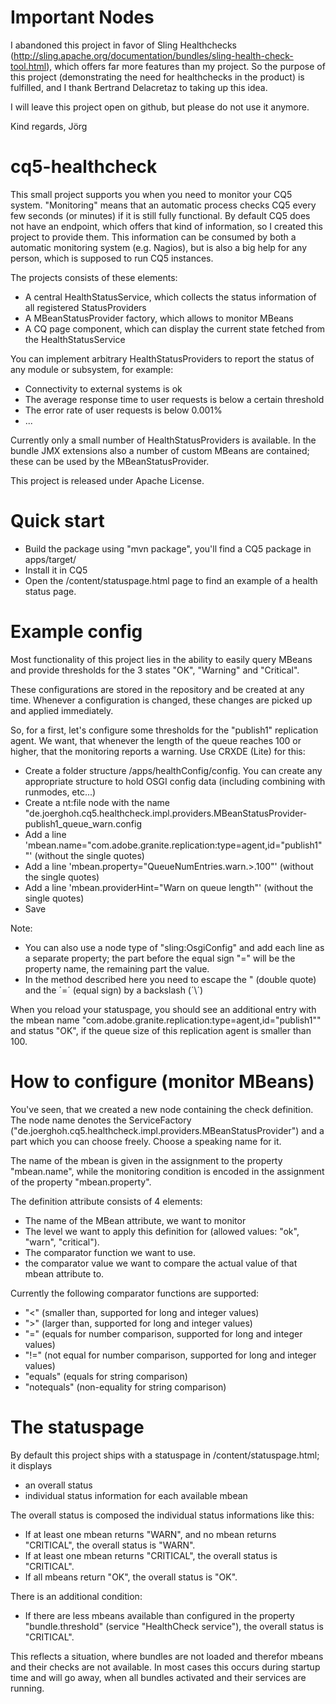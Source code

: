 
Important Nodes
===============
I abandoned this project in favor of Sling Healthchecks (http://sling.apache.org/documentation/bundles/sling-health-check-tool.html), which offers far more features than my project. So the purpose of this project (demonstrating the need for healthchecks in the product) is fulfilled, and I thank Bertrand Delacretaz to taking up this idea.

I will leave this project open on github, but please do not use it anymore.

Kind regards,
Jörg


cq5-healthcheck
===============

This small project supports you when you need to monitor your CQ5 system. "Monitoring" means that an 
automatic process checks CQ5 every few seconds (or minutes) if it is still fully functional. By default
CQ5 does not have an endpoint, which offers that kind of information, so I created this project to provide them. 
This information can be consumed by both a automatic monitoring system (e.g. Nagios), but is also a big help for any person, which is supposed to run CQ5 instances.

The projects consists of these elements:
* A central HealthStatusService, which collects the status information of all registered StatusProviders
* A MBeanStatusProvider factory, which allows to monitor MBeans
* A CQ page component, which can display the current state fetched from the HealthStatusService

You can implement arbitrary HealthStatusProviders to report the status of any module or subsystem, for example:

* Connectivity to external systems is ok
* The average response time to user requests is below a certain threshold
* The error rate of user requests is below 0.001%
* ...

Currently only a small number of HealthStatusProviders is available.  In the bundle JMX extensions also a number of custom MBeans are contained; these can be used by the MBeanStatusProvider.


This project is released under Apache License.


Quick start
============

* Build the package using "mvn package", you'll find a CQ5 package in apps/target/ 
* Install it in CQ5
* Open the /content/statuspage.html page to find an example of a health status page.


Example config
=============

Most functionality of this project lies in the ability to easily query MBeans and provide
thresholds for the 3 states "OK", "Warning" and "Critical".

These configurations are stored in the repository and be created at any time. Whenever a
configuration is changed, these changes are picked up and applied immediately.

So, for a first, let's configure some thresholds for the "publish1" replication agent. We want,
that whenever the length of the queue reaches 100 or higher, that the monitoring reports a 
warning. Use CRXDE (Lite) for this:

* Create a folder structure /apps/healthConfig/config. You can create any
  appropriate structure to hold OSGI config data (including combining with
  runmodes, etc...)
* Create a nt:file node with the name "de.joerghoh.cq5.healthcheck.impl.providers.MBeanStatusProvider-publish1_queue_warn.config
* Add a line 'mbean.name="com.adobe.granite.replication:type\=agent,id\=\"publish1\""' (without the single quotes)
* Add a line 'mbean.property="QueueNumEntries.warn.>.100"' (without the single quotes)
* Add a line 'mbean.providerHint="Warn on queue length"' (without the single quotes)
* Save

Note: 
* You can also use a node type of "sling:OsgiConfig" and add each line as a separate property; the part before the equal sign "=" will be the property name, 
  the remaining part the value. 
* In the method described here you need to escape the " (double quote) and the ´=´ (equal sign) by a backslash (´\´)

When you reload your statuspage, you should see an additional entry with the mbean name "com.adobe.granite.replication:type=agent,id="publish1""
and status "OK", if the queue size of this replication agent is smaller than 100.


How to configure (monitor MBeans)
=============

You've seen, that we created a new node containing the check definition. The
node name denotes the ServiceFactory
("de.joerghoh.cq5.healthcheck.impl.providers.MBeanStatusProvider") and a part
which you can choose freely. Choose a speaking name for it.

The name of the mbean is given in the assignment to the property  "mbean.name", while the monitoring condition is encoded in the assignment of the property
 "mbean.property".


The definition attribute consists of 4 elements:
* The name of the MBean attribute, we want to monitor
* The level we want to apply this definition for (allowed values: "ok", "warn", "critical").
* The comparator function we want to use.
* the comparator value we want to compare the actual value of that mbean attribute to.

Currently the following comparator functions are supported:
* "<" (smaller than, supported for long and integer values)
* ">" (larger than, supported for long and integer values)
* "=" (equals for number comparison, supported for long and integer values)
* "!=" (not equal for number comparison, supported for long and integer values)
* "equals" (equals for string comparison)
* "notequals" (non-equality for string comparison)

The statuspage
================

By default this project ships with a statuspage in /content/statuspage.html; it displays

* an overall status
* individual status information for each available mbean

The overall status is composed the individual status informations like this:
* If at least one mbean returns "WARN", and no mbean returns "CRITICAL", the overall status is "WARN".
* If at least one mbean returns "CRITICAL", the overall status is "CRITICAL".
* If all mbeans return "OK", the overall status is "OK".

There is an additional condition:

* If there are less mbeans available than configured in the property "bundle.threshold" (service "HealthCheck service"),
  the overall status is "CRITICAL".
  
This reflects a situation, where bundles are not loaded and therefor mbeans and their checks are not available. 
In most cases this occurs during startup time and will go away, when all bundles activated and their services are running.
  



